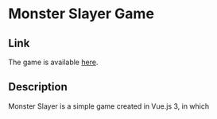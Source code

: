 # Monster Slayer Game

## Link 

The game is available [here](https://vigorous-bhabha-c0394d.netlify.app).

## Description

Monster Slayer is a simple game created in Vue.js 3, in which 
